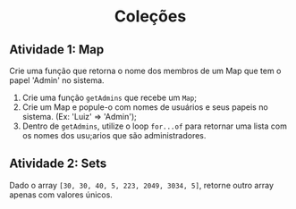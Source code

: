 # <div align="center">Coleções</div>

## Atividade 1: Map
Crie uma função que retorna o nome dos membros de um Map que tem o papel 'Admin' no sistema.
1. Crie uma função ```getAdmins``` que recebe um ```Map```;
2. Crie um Map e popule-o com nomes de usuários e seus papeis no sistema. (Ex: 'Luiz' => 'Admin');
3. Dentro de ```getAdmins```, utilize o loop ```for...of``` para retornar uma lista com os nomes dos usu;arios que são administradores.

## Atividade 2: Sets
Dado o array ```[30, 30, 40, 5, 223, 2049, 3034, 5]```, retorne outro array apenas com valores únicos.



